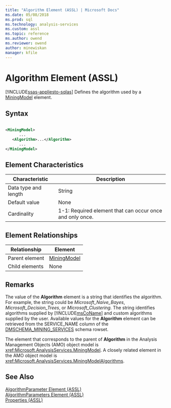 ```yaml
---
title: "Algorithm Element (ASSL) | Microsoft Docs"
ms.date: 05/08/2018
ms.prod: sql
ms.technology: analysis-services
ms.custom: assl
ms.topic: reference
ms.author: owend
ms.reviewer: owend
author: minewiskan
manager: kfile
---
```

# Algorithm Element (ASSL)
[!INCLUDE[ssas-appliesto-sqlas](../../../includes/ssas-appliesto-sqlas.md)]
  Defines the algorithm used by a [MiningModel](../../../analysis-services/scripting/objects/miningmodel-element-assl.md) element.  
  
## Syntax  
  
```xml  
  
<MiningModel>  
      ...  
   <Algorithm>...</Algorithm>  
      ...  
</MiningModel>  
```  
  
## Element Characteristics  
  
|Characteristic|Description|  
|--------------------|-----------------|  
|Data type and length|String|  
|Default value|None|  
|Cardinality|1-1: Required element that can occur once and only once.|  
  
## Element Relationships  
  
|Relationship|Element|  
|------------------|-------------|  
|Parent element|[MiningModel](../../../analysis-services/scripting/objects/miningmodel-element-assl.md)|  
|Child elements|None|  
  
## Remarks  
 The value of the **Algorithm** element is a string that identifies the algorithm. For example, the string could be *Microsoft_Naive_Bayes*, *Microsoft_Decision_Trees*, or *Microsoft_Clustering.* The string identifies algorithms supplied by [!INCLUDE[msCoName](../../../includes/msconame-md.md)] and custom algorithms supplied by the user. Available values for the **Algorithm** element can be retrieved from the SERVICE_NAME column of the [DMSCHEMA_MINING_SERVICES](../../../analysis-services/schema-rowsets/data-mining/dmschema-mining-services-rowset.md) schema rowset.  
  
 The element that corresponds to the parent of **Algorithm** in the Analysis Management Objects (AMO) object model is <xref:Microsoft.AnalysisServices.MiningModel>. A closely related element in the AMO object model is <xref:Microsoft.AnalysisServices.MiningModelAlgorithms>.  
  
## See Also  
 [AlgorithmParameter Element &#40;ASSL&#41;](../../../analysis-services/scripting/objects/algorithmparameter-element-assl.md)   
 [AlgorithmParameters Element &#40;ASSL&#41;](../../../analysis-services/scripting/collections/algorithmparameters-element-assl.md)   
 [Properties &#40;ASSL&#41;](../../../analysis-services/scripting/properties/properties-assl.md)  
  
  
